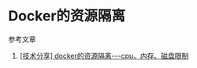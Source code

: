 # Docker的资源隔离

参考文章

1. [[技术分享] docker的资源隔离---cpu、内存、磁盘限制](http://www.iyunv.com/thread-116572-1-1.html)
